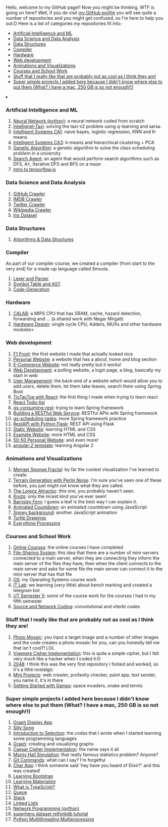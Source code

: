 Hello, welcome to my GitHub page!! Now you might be thinking, WTF is going on here? Well, if you do visit <a href="https://github.com/nazaninsbr">my GitHub profile</a> you will see quite a number of repositories and you might get confused, so I'm here to help you out:D
Here is a list of categories my repositories fit into:
* [Artificial Intelligence and ML](#ai)
* [Data Science and Data Analysis](#ds)
* [Data Structures](#data)
* [Compiler](#compiler)
* [Hardware](#hardware)
* [Web development](#web)
* [Animations and Visualizations](#animation)
* [Courses and School Work](#course)
* [Stuff that I really like that are probably not as cool as I think they are!](#cool)
* [Super simple projects I added here because I didn't know where else to put them (What? I have a mac, 250 GB is so not enough!!)](#simple)

<li><a href=""></a></li>
<h3 id="ai">Artificial Intelligence and ML</h3>

<ol>
  <li><a href="https://github.com/nazaninsbr/Neural-Network-Python">Neural Network (python)</a>: a neural network coded from scratch</li>
  <li><a href="https://github.com/nazaninsbr/Intellignet-Taxi">Intellignet-Taxi</a>: solving the taxi-v2 problem using q-learning and sarsa.</li>
  <li><a href="https://github.com/nazaninsbr/Intelligent-Systems-CA1">Intelligent Systems CA1</a>: naive bayes, logistic regression, KNN and K-means </li>
  <li><a href="https://github.com/nazaninsbr/Intelligent-Systems-CA3">Intelligent Systems CA3</a>: k-means and hierarchical clustering + PCA</li>
  <li><a href="https://github.com/nazaninsbr/Genetic-Algorithm">Genetic Algorithm</a>: a genetic algorithm to solve the class scheduling problem in a university </li>
  <li><a href="https://github.com/nazaninsbr/Search-Agent">Search Agent</a>: an agent that would perform search algorithms such as DFS, A*, Iterative DFS and BFS on a maze</li>
  <li><a href="https://github.com/nazaninsbr/Intro-to-TensorflowJS">Intro to tensorflow.js</a></li>
</ol>

<h3 id="ds">Data Science and Data Analysis</h3>

<ol>
    <li><a href="https://github.com/nazaninsbr/GitHub-Crawler">GitHub Crawler</a></li>
    <li><a href="https://github.com/nazaninsbr/IMDB-Crawler">IMDB Crawler</a></li>
    <li><a href="https://github.com/nazaninsbr/Twitter-Crawler">Twitter Crawler</a></li>
    <li><a href="https://github.com/nazaninsbr/Wikipedia-Crawler">Wikipedia Crawler</a></li>
    <li><a href="https://github.com/nazaninsbr/Iris-Dataset">Iris Dataset</a></li>
</ol>

<h3 id="data">Data Structures</h3>

<ol>
  <li><a href="https://github.com/nazaninsbr/Algorithms-DataStructure">Algorithms & Data Structures</a></li>
</ol> 

<h3 id="compiler">Compiler</h3>

As part of our compiler course, we created a compiler (from start to the very end) for a made-up language called Smoola. 

<ol>
  <li><a href="https://github.com/nazaninsbr/Lexer-and-Parser">Lexer and Parser</a></li>
  <li><a href="https://github.com/nazaninsbr/Symbol-Table-and-AST">Symbol Table and AST</a></li>
  <li><a href="https://github.com/nazaninsbr/Code-Generation">Code-Generation</a></li>
</ol>

<h3 id="hardware">Hardware</h3>

<ol>
  <li><a href="https://github.com/NegarMirgati/CALAB">CALAB</a>: a MIPS CPU that has SRAM, cache, hazard detection, forwarding and ... (a shared work with Negar Mirgati)</li>
  <li><a href="https://github.com/nazaninsbr/Hardware-Design">Hardware Design</a>: single cycle CPU, Adders, MUXs and other hardware modules></li>
</ol>

<h3 id="web">Web development</h3>

<ol>
  <li><a href="https://github.com/nazaninsbr/F1-Front-Final">F1 Front</a>: the first website I made that actually looked nice</li>
   <li><a href="https://github.com/nazaninsbr/Personal-Website">Personal Website</a>: a website that has a about, home and blog section</li>
  <li><a href="https://github.com/nazaninsbr/E-Commerce-Website">E-Commerce Website</a>: not really pretty but it works!</li>
  <li><a href="https://github.com/nazaninsbr/Web-Development">Web Development</a>: a polling website, a login page, a blog, basically my start in web</li>
  <li><a href="https://github.com/nazaninsbr/User-Management">User Management</a>: the back-end of a website which would allow you to add users, delete them, let them take leaves, search them using Spring Boot</li>
  <li><a href="https://github.com/nazaninsbr/TicTacToe-with-React">TicTacToe with React</a>: the first thing I made when trying to learn react</li>
  <li><a href="https://github.com/nazaninsbr/React-TodoList">React Todo-list</a></li>
  <li><a href="https://github.com/nazaninsbr/gs-consuming-rest">gs-consuming-rest</a>: trying to learn Spring framework</li>
  <li><a href="https://github.com/nazaninsbr/Building-a-RESTful-Web-Service">Building a RESTful Web Service</a>: RESTful APIs with Spring framework</li>
  <li><a href="https://github.com/nazaninsbr/gs-scheduling-tasks">gs-scheduling-tasks</a>: more Spring framework practice</li>
  <li><a href="https://github.com/nazaninsbr/RestAPI-with-Python-Flask">RestAPI with Python Flask</a>: REST API using Flask </li>
  <li><a href="https://github.com/nazaninsbr/Static-Website">Static Website</a>: learning HTML and CSS</li>
  <li><a href="https://github.com/nazaninsbr/Example-Website">Example Website</a>: more HTML and CSS</li>
  <li><a href="https://github.com/nazaninsbr/50-50-Personal-Website">50-50 Personal Website</a>: and even more!</li>
  <li><a href="https://github.com/nazaninsbr/angular-2-template">angular-2 template</a>: learning Angular 2</li>
</ol>

<h3 id="animation">Animations and Visualizations</h3>

<ol>
  <li><a href="https://github.com/nazaninsbr/Menger-Sponge-Fractal">Menger Sponge Fractal</a>: by far the coolest visualization I've learned to create. </li>
  <li><a href="https://github.com/nazaninsbr/Terrain-Generation-with-Perlin-Noise">Terrain Generation with Perlin Noise</a>: I'm sure you've seen one of these before, you just might not know what they are called.</li>
  <li><a href="https://github.com/nazaninsbr/The-Lorenz-Attractor">The Lorenz Attractor</a>: this one, you probably haven't seen.</li>
  <li><a href="https://github.com/nazaninsbr/Knots">Knots</a>: only the nicest kind you've ever seen!</li>
  <li><a href="https://github.com/nazaninsbr/Barnsley-Fern">Barnsley Fern</a>: I guess a leaf is the best way I can explain it. </li>
  <li><a href="https://github.com/nazaninsbr/Animated-Countdown">Animated Countdown</a>: an animated countdown using JavaScript</li>
  <li><a href="https://github.com/nazaninsbr/Snowy-Background">Snowy background</a>: another JavaScript animation</li>
  <li><a href="https://github.com/nazaninsbr/Turtle-Drawings">Turtle Drawings</a></li>
  <li><a href="https://github.com/nazaninsbr/Everything-Processing">Everything Processing</a></li>
</ol> 

<h3 id="course">Courses and School Work</h3>

<ol>
  <li><a href="https://github.com/nazaninsbr/Online-Courses">Online Courses</a>: the online courses I have completed</li>
  <li><a href="https://github.com/nazaninsbr/File-Sharing-System">File-Sharing System</a>: this idea that there are a number of mini-servers connected to a main server, when they are connecting they inform the main server of the files they have, then when the client connects to the main server and asks for some file the main server can connect it to the mini-server that has that file</li>
  <li><a href="https://github.com/nazaninsbr/OS-UT">OS</a>: my Operating Systems course work</li>
  <li><a href="https://github.com/nazaninsbr/IT-Lab">IT Lab</a>: we learning (very little) about bench marking and created a telegram bot</li>
  <li><a href="https://github.com/nazaninsbr/UT-Semester5">UT Semester 5</a>: some of the course work for the courses I had in my fifth semester</li>
  <li><a href="https://github.com/nazaninsbr/Source-and-Network-Coding">Source and Network Coding</a>: convolutional and viterbi codes</li>
</ol> 

<h3 id="cool">Stuff that I really like that are probably not as cool as I think they are!</h3>

<ol>
  <li><a href="https://github.com/nazaninsbr/Photo-Mosaic">Photo Mosaic</a>: you input a target image and a number of other images and the code creates a photo mosaic for you, can you honestly tell me that isn't cool?! LOL</li>
  <li><a href="https://github.com/nazaninsbr/Vigenere-Cipher-Implementation">Vigenere Cipher Implementation</a>: this is quite a simple cipher, but I felt very much like a hacker when I coded it:D</li>
  <li><a href="https://github.com/nazaninsbr/2048">2048</a>: I think this was the very first repository I forked and worked, so it's a little nostalgic</li>
  <li><a href="https://github.com/nazaninsbr/Mini-Projects">Mini Projects</a>: web crawler, profanity checker, paint app, text sender, you name it, it's in there</li>
  <li><a href="https://github.com/nazaninsbr/Getting-Started-with-Games">Getting Started with Games</a>: space invaders, snake and tennis</li>
</ol>  

<h3 id="simple">Super simple projects I added here because I didn't know where else to put them (What? I have a mac, 250 GB is so not enough!!)</h3>

<ol>
  <li><a href="https://github.com/nazaninsbr/Graph-Display-App">Graph Display App</a></li>
  <li><a href="https://github.com/nazaninsbr/Silly-Song">Silly Song</a></li>
  <li><a href="https://github.com/nazaninsbr/Introduction-to-Selection">Introduction to Selection</a>: the codes that I wrote when I  started learning some programming languages </li>
  <li><a href="https://github.com/nazaninsbr/Graph">Graph</a>: creating and visualizing graphs </li>
  <li><a href="https://github.com/nazaninsbr/Caesar-Cipher-Implementation">Caesar Cipher Implementation</a>: the name says it all</li>
  <li><a href="https://github.com/nazaninsbr/Monty-Hall-Simulation">Monty Hall Simulation</a>: that really famous statistics problem? Anyone?</li>
  <li><a href="https://github.com/nazaninsbr/Git-Commands">Git Commands</a>: what can I say? I'm forgetful </li>
  <li><a href="https://github.com/nazaninsbr/Chat-App">Char App</a>: I think someone said 'hey have you heard of Elixir?' and this was created!</li>
  <li><a href="https://github.com/nazaninsbr/Learning-Bootstrap">Learning Bootstrap</a></li>
  <li><a href="https://github.com/nazaninsbr/Learning-Materialize">Learning Materialize</a></li>
  <li><a href="https://github.com/nazaninsbr/What-is-TypeScript">What is TypeScript?</a></li>
  <li><a href="https://github.com/nazaninsbr/Queue">Queue</a></li>
  <li><a href="https://github.com/nazaninsbr/Stack">Stack</a></li>
  <li><a href="https://github.com/nazaninsbr/LinkedLists">Linked Lists</a></li>
  <li><a href="https://github.com/nazaninsbr/Network-Programming">Network Programming (python)</a></li>
  <li><a href="https://github.com/nazaninsbr/superhero-dataset-rethinkdb-tutorial">superhero dataset rethinkdb tutorial</a></li>
  <li><a href="https://github.com/nazaninsbr/Python-Multithreading-Multiprocessing">Python Multithreading Multiprocessing</a></li>
</ol>
